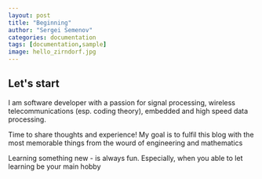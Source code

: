 ```yaml
---
layout: post
title: "Beginning"
author: "Sergei Semenov"
categories: documentation
tags: [documentation,sample]
image: hello_zirndorf.jpg
---
```


## Let's start
I am software developer with a passion for signal processing, wireless telecommunications (esp. coding theory), embedded and high speed data processing.

Time to share thoughts and experience! My goal is to fulfil this blog with the most memorable things from the wourd of engineering and mathematics 

Learning something new - is always fun. Especially, when you able to let learning be your main hobby

